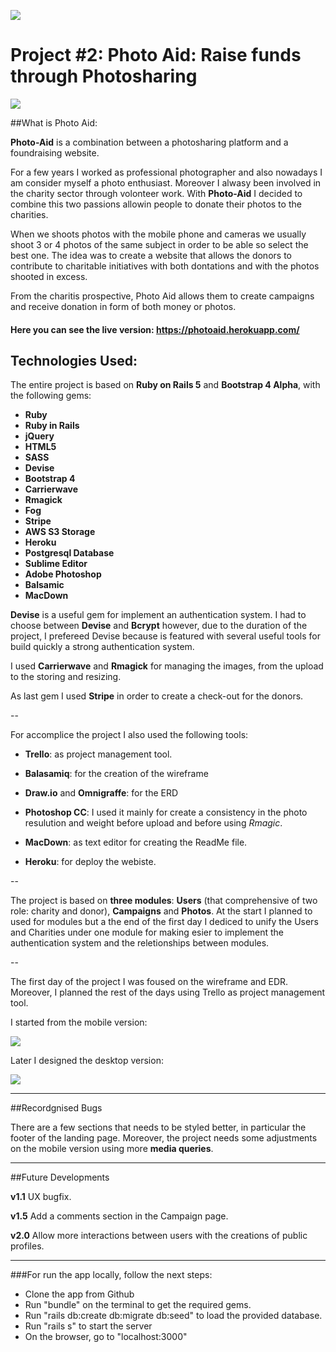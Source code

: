 ![](https://ga-dash.s3.amazonaws.com/production/assets/logo-9f88ae6c9c3871690e33280fcf557f33.png) 

# Project #2: Photo Aid: Raise funds through Photosharing

![](https://s3-eu-west-1.amazonaws.com/photo-aid/Schermata+2016-08-12+alle+00.29.12.png) 

##What is Photo Aid:

**Photo-Aid** is a combination between a photosharing platform and a foundraising website.

For a few years I worked as professional photographer and also nowadays I am consider myself a photo enthusiast. Moreover I alwasy been involved in the charity sector through volonteer work. With **Photo-Aid** I decided to combine this two passions allowin people to donate their photos to the charities. 

When we shoots photos with the mobile phone and cameras we usually shoot 3 or 4 photos of the same subject in order to be able so select the best one. The idea was to create a website that allows the donors to contribute to charitable initiatives with both dontations and with the photos shooted in excess.

From the charitis prospective, Photo Aid allows them to create campaigns and receive donation in form of both money or photos.  

#### Here you can see the live version: <https://photoaid.herokuapp.com/>




## Technologies Used: 

The entire project is based on **Ruby on Rails 5** and **Bootstrap 4 Alpha**, with the following gems:

- **Ruby**
- **Ruby in Rails**
- **jQuery**
- **HTML5**
- **SASS**
- **Devise**
- **Bootstrap 4**
- **Carrierwave**
- **Rmagick**
- **Fog**
- **Stripe**
- **AWS S3 Storage**
- **Heroku**
- **Postgresql Database**
- **Sublime Editor**
- **Adobe Photoshop**
- **Balsamic**
- **MacDown**

**Devise** is a useful gem for implement an authentication system. I had to choose between **Devise** and **Bcrypt** however, due to the duration of the project, I prefereed Devise because is featured with several useful tools for build quickly a strong authentication system.

I used **Carrierwave** and **Rmagick** for managing the images, from the upload to the storing and resizing.

As last gem I used **Stripe** in order to create a check-out for the donors.

--

For accomplice the project I also used the following tools:

- **Trello**: as project management tool.

- **Balasamiq**: for the creation of the wireframe

- **Draw.io** and **Omnigraffe**: for the ERD

- **Photoshop CC**: I used it mainly for create a consistency in the photo resulution and weight before upload and before using *Rmagic*.

- **MacDown**: as text editor for creating the ReadMe file.

- **Heroku**: for deploy the webiste.

--

The project is based on **three modules**: **Users** (that comprehensive of two role: charity and donor), **Campaigns** and **Photos**. At the start I planned to used for modules but a the end of the first day I dediced to unify the Users and Charities under one module for making esier to implement the authentication system and the reletionships between modules. 

--

The first day of the project I was foused on the wireframe and EDR. Moreover, I planned the rest of the days using Trello as project management tool.

I started from the mobile version: 

![](https://s3-eu-west-1.amazonaws.com/photo-aid/Mobile+Mockup.png) 

Later I designed the desktop version:

![](https://s3-eu-west-1.amazonaws.com/photo-aid/New+Mockup+2.png) 

---

##Recordgnised Bugs

There are a few sections that needs to be styled better, in particular the footer of the landing page. Moreover, the project needs some adjustments on the mobile version using more **media queries**. 

---
##Future Developments

**v1.1**
UX bugfix. 

**v1.5**
Add a comments section in the Campaign page.

**v2.0**
Allow more interactions between users with the creations of public profiles.

---
###For run the app locally, follow the next steps:

- Clone the app from Github
- Run "bundle" on the terminal to get the required gems.
- Run "rails db:create db:migrate db:seed" to load the provided database.
- Run "rails s" to start the server
- On the browser, go to "localhost:3000"